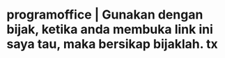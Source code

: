 # programoffice | Gunakan dengan bijak, ketika anda membuka link ini saya tau, maka bersikap bijaklah. tx
